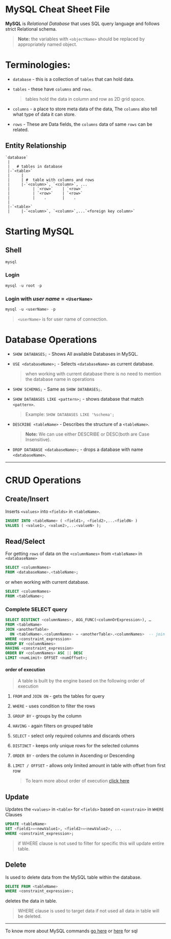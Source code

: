 # **MySQL Cheat Sheet File**

**MySQL** is *Relational Database* that uses SQL query language and follows strict Relational schema.

> **Note:** the variables with `<objectName>` should be replaced by appropriately named object.

# Terminologies:
* `database` - this is a collection of `tables` that can hold data.

* `tables` -  these have `columns` and `rows`.
    > tables hold the data in column and row as 2D grid space.

* `columns` - a place to store meta data of the data, The `columns` also tell what type of data it can store.

* `rows` - These are Data fields, the `columns` data of same `rows` can be related.

## Entity Relationship
```
`database`
 |
 |   # tables in database
 |-`<table>`
 |     |
 |     | #  table with columns and rows
 |     |-`<column>`, `<column>`, ...
 |          | `<row>`    | `<row>`
 |          | `<row>`    | `<row>`
 |          |    .       |    .
 |
 |-`<table>`
 |     |-`<column>`, `<column>`,...`<foreign key column>`
```
# Starting MySQL
## Shell
```sql
mysql
```
### Login
```sql
mysql -u root -p
```
### Login with *user name* = `<UserName>`
```sql
mysql -u <userName> -p
```
> `<userName>` is for user name of connection.


# Database Operations

* `SHOW DATABASES;` - Shows All available Databases in MySQL.

* `USE <databaseName>;` - Selects `<databaseName>` as current database.
    > when working with current database there is no need to mention the database name in operations

*   `SHOW SCHEMAS;` - Same as `SHOW DATABASES;`.

*   `SHOW DATABASES LIKE <pattern>;` - shows database that match `<pattern>`.

    > Example: `SHOW DATABASES LIKE '%schema';`

* `DESCRIBE <tableName>` - Describes the structure of a `<tableName>`.
    >**Note:** We can use either DESCRIBE or DESC(both are Case Insensitive).

*   `DROP DATABASE <databaseName>;` - drops a database with name `<databaseName>`.

---

# CRUD Operations

## Create/Insert
Inserts `<values>` into `<fields>` in `<tableName>`.
```sql
INSERT INTO <tableName> ( <field1>, <field2>,...<fieldN> )
VALUES ( <value1>, <value2>,...<valueN> );
```

## Read/Select
For getting `rows` of data on the  `<columnNames>` from `<tableName>` in `<databaseName>`
```sql
SELECT <columnNames>
FROM <databaseName>.<tableName>;
```

or when working with current database.

```sql
SELECT <columnNames>
FROM <tableName>;
```

### Complete SELECT query
```sql
SELECT DISTINCT <columnNames>, AGG_FUNC(<columnOrExpression>), …
FROM <tableName>
JOIN <anotherTable>
  ON <tableName>.<columnNames> = <anotherTable>.<columnNames>  -- join on row value in both column
WHERE <constraint_expression>
GROUP BY <columnNames>
HAVING <constraint_expression>
ORDER BY <columnNames> ASC || DESC
LIMIT <numLimit> OFFSET <numOffset>;
```

#### order of execution
> A table is built by the engine based on the following order of execution

1. `FROM` and `JOIN ON` - gets the tables for query
2. `WHERE` - uses condition to filter the rows
3. `GROUP BY` - groups by the column
4. `HAVING` - again filters on grouped table
5. `SELECT` - select only required columns and discards others
6. `DISTINCT` - keeps only unique rows for the selected columns
7. `ORDER BY` - orders the column in Ascending or Descending
8. `LIMIT / OFFSET` - allows only limited amount in table with offset from first row

    > To learn more about order of execution [click here](https://sqlbolt.com/lesson/select_queries_order_of_execution)



## Update

Updates the `<values>` in `<table>` for `<fields>` based on `<constrain>` in `WHERE` Clauses
```sql
UPDATE <tableName>
SET <field1>=<newValue1>, <field2>=<newValue2>, ...
WHERE <constraint_expression>;
```
> if WHERE clause is not used to filter for specific this will update entire table.

## Delete
Is used to delete data from the MySQL table within the database.
```sql
DELETE FROM <tableName>
WHERE <constraint_expression>;
```
deletes the data in table.
> WHERE clause is used to target data if not used all data in table will be deleted.

---

To know more about MySQL commands [go here](https://www.javatpoint.com/mysql-tutorial) or [here](https://sqlbolt.com/) for sql